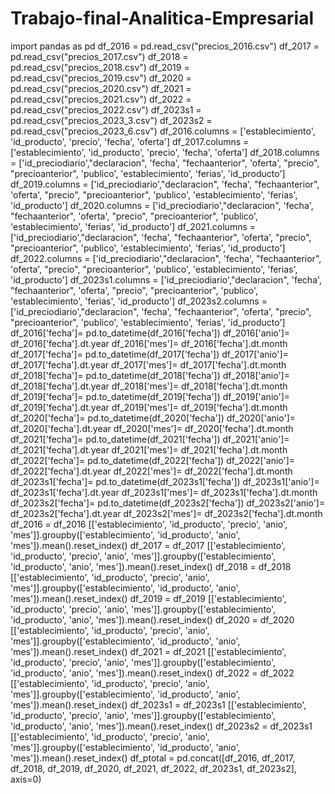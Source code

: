 # Trabajo-final-Analitica-Empresarial
import pandas as pd
df_2016 = pd.read_csv("precios_2016.csv")
df_2017 = pd.read_csv("precios_2017.csv")
df_2018 = pd.read_csv("precios_2018.csv")
df_2019 = pd.read_csv("precios_2019.csv")
df_2020 = pd.read_csv("precios_2020.csv")
df_2021 = pd.read_csv("precios_2021.csv")
df_2022 = pd.read_csv("precios_2022.csv")
df_2023s1 = pd.read_csv("precios_2023_3.csv")
df_2023s2 = pd.read_csv("precios_2023_6.csv")
df_2016.columns = ['establecimiento', 'id_producto', 'precio', 'fecha', 'oferta']
df_2017.columns = ['establecimiento', 'id_producto', 'precio', 'fecha', 'oferta']
df_2018.columns = ['id_preciodiario',"declaracion", 'fecha', "fechaanterior", 'oferta', "precio", "precioanterior", 'publico', 'establecimiento', 'ferias', 'id_producto']
df_2019.columns = ['id_preciodiario',"declaracion", 'fecha', "fechaanterior", 'oferta', "precio", "precioanterior", 'publico', 'establecimiento', 'ferias', 'id_producto']
df_2020.columns = ['id_preciodiario',"declaracion", 'fecha', "fechaanterior", 'oferta', "precio", "precioanterior", 'publico', 'establecimiento', 'ferias', 'id_producto']
df_2021.columns = ['id_preciodiario',"declaracion", 'fecha', "fechaanterior", 'oferta', "precio", "precioanterior", 'publico', 'establecimiento', 'ferias', 'id_producto']
df_2022.columns = ['id_preciodiario',"declaracion", 'fecha', "fechaanterior", 'oferta', "precio", "precioanterior", 'publico', 'establecimiento', 'ferias', 'id_producto']
df_2023s1.columns = ['id_preciodiario',"declaracion", 'fecha', "fechaanterior", 'oferta', "precio", "precioanterior", 'publico', 'establecimiento', 'ferias', 'id_producto']
df_2023s2.columns = ['id_preciodiario',"declaracion", 'fecha', "fechaanterior", 'oferta', "precio", "precioanterior", 'publico', 'establecimiento', 'ferias', 'id_producto']
df_2016['fecha']= pd.to_datetime(df_2016['fecha'])
df_2016['anio']= df_2016['fecha'].dt.year
df_2016['mes']= df_2016['fecha'].dt.month
df_2017['fecha']= pd.to_datetime(df_2017['fecha'])
df_2017['anio']= df_2017['fecha'].dt.year
df_2017['mes']= df_2017['fecha'].dt.month
df_2018['fecha']= pd.to_datetime(df_2018['fecha'])
df_2018['anio']= df_2018['fecha'].dt.year
df_2018['mes']= df_2018['fecha'].dt.month
df_2019['fecha']= pd.to_datetime(df_2019['fecha'])
df_2019['anio']= df_2019['fecha'].dt.year
df_2019['mes']= df_2019['fecha'].dt.month
df_2020['fecha']= pd.to_datetime(df_2020['fecha'])
df_2020['anio']= df_2020['fecha'].dt.year
df_2020['mes']= df_2020['fecha'].dt.month
df_2021['fecha']= pd.to_datetime(df_2021['fecha'])
df_2021['anio']= df_2021['fecha'].dt.year
df_2021['mes']= df_2021['fecha'].dt.month
df_2022['fecha']= pd.to_datetime(df_2022['fecha'])
df_2022['anio']= df_2022['fecha'].dt.year
df_2022['mes']= df_2022['fecha'].dt.month
df_2023s1['fecha']= pd.to_datetime(df_2023s1['fecha'])
df_2023s1['anio']= df_2023s1['fecha'].dt.year
df_2023s1['mes']= df_2023s1['fecha'].dt.month
df_2023s2['fecha']= pd.to_datetime(df_2023s2['fecha'])
df_2023s2['anio']= df_2023s2['fecha'].dt.year
df_2023s2['mes']= df_2023s2['fecha'].dt.month
df_2016 = df_2016 [['establecimiento', 'id_producto', 'precio', 'anio', 'mes']].groupby(['establecimiento', 'id_producto', 'anio', 'mes']).mean().reset_index()
df_2017 = df_2017 [['establecimiento', 'id_producto', 'precio', 'anio', 'mes']].groupby(['establecimiento', 'id_producto', 'anio', 'mes']).mean().reset_index()
df_2018 = df_2018 [['establecimiento', 'id_producto', 'precio', 'anio', 'mes']].groupby(['establecimiento', 'id_producto', 'anio', 'mes']).mean().reset_index()
df_2019 = df_2019 [['establecimiento', 'id_producto', 'precio', 'anio', 'mes']].groupby(['establecimiento', 'id_producto', 'anio', 'mes']).mean().reset_index()
df_2020 = df_2020 [['establecimiento', 'id_producto', 'precio', 'anio', 'mes']].groupby(['establecimiento', 'id_producto', 'anio', 'mes']).mean().reset_index()
df_2021 = df_2021 [['establecimiento', 'id_producto', 'precio', 'anio', 'mes']].groupby(['establecimiento', 'id_producto', 'anio', 'mes']).mean().reset_index()
df_2022 = df_2022 [['establecimiento', 'id_producto', 'precio', 'anio', 'mes']].groupby(['establecimiento', 'id_producto', 'anio', 'mes']).mean().reset_index()
df_2023s1 = df_2023s1 [['establecimiento', 'id_producto', 'precio', 'anio', 'mes']].groupby(['establecimiento', 'id_producto', 'anio', 'mes']).mean().reset_index()
df_2023s2 = df_2023s1 [['establecimiento', 'id_producto', 'precio', 'anio', 'mes']].groupby(['establecimiento', 'id_producto', 'anio', 'mes']).mean().reset_index()
df_ptotal = pd.concat([df_2016, df_2017, df_2018, df_2019, df_2020, df_2021, df_2022, df_2023s1, df_2023s2], axis=0)
